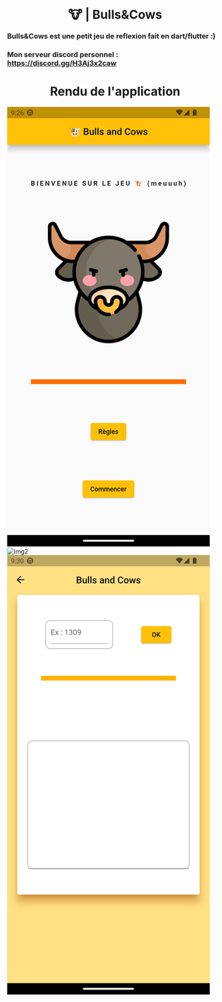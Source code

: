 <h1 align="center">🐮 | Bulls&Cows</h1>

### Bulls&Cows est une petit jeu de reflexion fait en dart/flutter :)

### Mon serveur discord personnel : https://discord.gg/H3Aj3x2caw


<h1 align="center">Rendu de l'application</h1>


![img1](./assets/screen1.png "Titre de l'image")
![img2](./assets/screen2.png "Titre de l'image")
![img3](./assets/screen3.png "Titre de l'image")